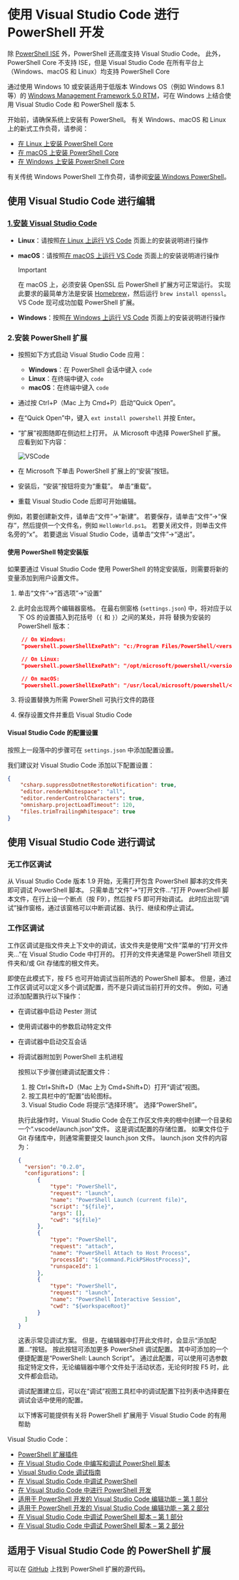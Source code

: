 # <a name="using-visual-studio-code-for-powershell-development"></a>使用 Visual Studio Code 进行 PowerShell 开发

除 [PowerShell ISE][ise] 外，PowerShell 还高度支持 Visual Studio Code。
此外，PowerShell Core 不支持 ISE，但是 Visual Studio Code 在所有平台上（Windows、macOS 和 Linux）均支持 PowerShell Core

通过使用 Windows 10 或安装适用于低版本 Windows OS（例如 Windows 8.1 等）的 [Windows Management Framework 5.0 RTM](https://www.microsoft.com/en-us/download/details.aspx?id=50395)，可在 Windows 上结合使用 Visual Studio Code 和 PowerShell 版本 5.

开始前，请确保系统上安装有 PowerShell。
有关 Windows、macOS 和 Linux 上的新式工作负荷，请参阅：

- [在 Linux 上安装 PowerShell Core][install-pscore-linux]
- [在 macOS 上安装 PowerShell Core][install-pscore-macos]
- [在 Windows 上安装 PowerShell Core][install-pscore-windows]

有关传统 Windows PowerShell 工作负荷，请参阅[安装 Windows PowerShell][install-winps]。

## <a name="editing-with-visual-studio-code"></a>使用 Visual Studio Code 进行编辑

### <a name="1-installing-visual-studio-codehttpscodevisualstudiocomdocssetupsetup-overview"></a>[1.安装 Visual Studio Code](https://code.visualstudio.com/Docs/setup/setup-overview)

- **Linux**：请按照[在 Linux 上运行 VS Code](https://code.visualstudio.com/docs/setup/linux) 页面上的安装说明进行操作

- **macOS**：请按照[在 macOS 上运行 VS Code](https://code.visualstudio.com/docs/setup/mac) 页面上的安装说明进行操作

  > [!IMPORTANT]
  > 在 macOS 上，必须安装 OpenSSL 后 PowerShell 扩展方可正常运行。
  > 实现此要求的最简单方法是安装 [Homebrew](http://brew.sh/)，然后运行 `brew install openssl`。
  > VS Code 现可成功加载 PowerShell 扩展。

- **Windows**：按照[在 Windows 上运行 VS Code](https://code.visualstudio.com/docs/setup/windows) 页面上的安装说明进行操作

### <a name="2-installing-powershell-extension"></a>2.安装 PowerShell 扩展

- 按照如下方式启动 Visual Studio Code 应用：
  - **Windows**：在 PowerShell 会话中键入 `code`
  - **Linux**：在终端中键入 `code`
  - **macOS**：在终端中键入 `code`

- 通过按 Ctrl+P（Mac 上为 Cmd+P）启动“Quick Open”。
- 在“Quick Open”中，键入 `ext install powershell` 并按 Enter。
- “扩展”视图随即在侧边栏上打开。 从 Microsoft 中选择 PowerShell 扩展。
  应看到如下内容：

  ![VSCode](../../images/vscode.png)

- 在 Microsoft 下单击 PowerShell 扩展上的“安装”按钮。
- 安装后，“安装”按钮将变为“重载”。
  单击“重载”。
- 重载 Visual Studio Code 后即可开始编辑。

例如，若要创建新文件，请单击“文件”->“新建”。
若要保存，请单击“文件”->“保存”，然后提供一个文件名，例如 `HelloWorld.ps1`。
若要关闭文件，则单击文件名旁的“x”。
若要退出 Visual Studio Code，请单击“文件”->“退出”。

#### <a name="using-a-specific-installed-version-of-powershell"></a>使用 PowerShell 特定安装版

如果要通过 Visual Studio Code 使用 PowerShell 的特定安装版，则需要将新的变量添加到用户设置文件。

1. 单击“文件”->“首选项”->“设置”
2. 此时会出现两个编辑器窗格。
   在最右侧窗格 (`settings.json`) 中，将对应于以下 OS 的设置插入到花括号（`{` 和 `}`）之间的某处，并将 <version> 替换为安装的 PowerShell 版本：

   ```json
    // On Windows:
    "powershell.powerShellExePath": "c:/Program Files/PowerShell/<version>/pwsh.exe"

    // On Linux:
    "powershell.powerShellExePath": "/opt/microsoft/powershell/<version>/pwsh"

    // On macOS:
    "powershell.powerShellExePath": "/usr/local/microsoft/powershell/<version>/pwsh"
   ```

3. 将设置替换为所需 PowerShell 可执行文件的路径
4. 保存设置文件并重启 Visual Studio Code

#### <a name="configuration-settings-for-visual-studio-code"></a>Visual Studio Code 的配置设置

按照上一段落中的步骤可在 `settings.json` 中添加配置设置。

我们建议对 Visual Studio Code 添加以下配置设置：

```json
{
    "csharp.suppressDotnetRestoreNotification": true,
    "editor.renderWhitespace": "all",
    "editor.renderControlCharacters": true,
    "omnisharp.projectLoadTimeout": 120,
    "files.trimTrailingWhitespace": true
}
```

## <a name="debugging-with-visual-studio-code"></a>使用 Visual Studio Code 进行调试

### <a name="no-workspace-debugging"></a>无工作区调试

从 Visual Studio Code 版本 1.9 开始，无需打开包含 PowerShell 脚本的文件夹即可调试 PowerShell 脚本。
只需单击“文件”->“打开文件...”打开 PowerShell 脚本文件，在行上设一个断点（按 F9），然后按 F5 即可开始调试。
此时应出现“调试”操作窗格，通过该窗格可以中断调试器、执行、继续和停止调试。

### <a name="workspace-debugging"></a>工作区调试

工作区调试是指文件夹上下文中的调试，该文件夹是使用“文件”菜单的“打开文件夹...”在 Visual Studio Code 中打开的。
打开的文件夹通常是 PowerShell 项目文件夹和/或 Git 存储库的根文件夹。

即使在此模式下，按 F5 也可开始调试当前所选的 PowerShell 脚本。
但是，通过工作区调试可以定义多个调试配置，而不是只调试当前打开的文件。
例如，可通过添加配置执行以下操作：

- 在调试器中启动 Pester 测试
- 使用调试器中的参数启动特定文件
- 在调试器中启动交互会话
- 将调试器附加到 PowerShell 主机进程

  按照以下步骤创建调试配置文件：

  1. 按 Ctrl+Shift+D（Mac 上为 Cmd+Shift+D）打开“调试”视图。
  2. 按工具栏中的“配置”齿轮图标。
  3. Visual Studio Code 将提示“选择环境”。
  选择“PowerShell”。

  执行此操作时，Visual Studio Code 会在工作区文件夹的根中创建一个目录和一个“.vscode\launch.json”文件。
  这是调试配置的存储位置。 如果文件位于 Git 存储库中，则通常需要提交 launch.json 文件。
  launch.json 文件的内容为：

  ```json
  {
    "version": "0.2.0",
    "configurations": [
        {
            "type": "PowerShell",
            "request": "launch",
            "name": "PowerShell Launch (current file)",
            "script": "${file}",
            "args": [],
            "cwd": "${file}"
        },
        {
            "type": "PowerShell",
            "request": "attach",
            "name": "PowerShell Attach to Host Process",
            "processId": "${command.PickPSHostProcess}",
            "runspaceId": 1
        },
        {
            "type": "PowerShell",
            "request": "launch",
            "name": "PowerShell Interactive Session",
            "cwd": "${workspaceRoot}"
        }
    ]
  }
  ```

  这表示常见调试方案。
  但是，在编辑器中打开此文件时，会显示“添加配置...”按钮。
  按此按钮可添加更多 PowerShell 调试配置。 其中可添加的一个便捷配置是“PowerShell: Launch Script”。
  通过此配置，可以使用可选参数指定特定文件，无论编辑器中哪个文件处于活动状态，无论何时按 F5 时，此文件都会启动。

  调试配置建立后，可以在“调试”视图工具栏中的调试配置下拉列表中选择要在调试会话中使用的配置。

  以下博客可能提供有关将 PowerShell 扩展用于 Visual Studio Code 的有用帮助

Visual Studio Code：

- [PowerShell 扩展插件][ps-extension]
- [在 Visual Studio Code 中编写和调试 PowerShell 脚本][debug]
- [Visual Studio Code 调试指南][vscode-guide]
- [在 Visual Studio Code 中调试 PowerShell][ps-vscode]
- [在 Visual Studio Code 中进行 PowerShell 开发][getting-started]
- [适用于 PowerShell 开发的 Visual Studio Code 编辑功能 – 第 1 部分][editing-part1]
- [适用于 PowerShell 开发的 Visual Studio Code 编辑功能 – 第 2 部分][editing-part2]
- [在 Visual Studio Code 中调试 PowerShell 脚本 – 第 1 部分][debugging-part1]
- [在 Visual Studio Code 中调试 PowerShell 脚本 – 第 2 部分][debugging-part2]

[ise]: ../ise-guide.md
[install-pscore-linux]:  ../../setup/Installing-PowerShell-Core-on-Linux.md
[install-pscore-macos]:  ../../setup/Installing-PowerShell-Core-on-macOS.md
[install-pscore-windows]: ../../setup/Installing-PowerShell-Core-on-Windows.md
[install-winps]: ../../setup/Installing-Windows-PowerShell.md
[ps-extension]: https://blogs.msdn.microsoft.com/cdndevs/2015/12/11/visual-studio-code-powershell-extension/
[debug]: https://blogs.msdn.microsoft.com/powershell/2015/11/16/announcing-powershell-language-support-for-visual-studio-code-and-more/
[vscode-guide]: https://johnpapa.net/debugging-with-visual-studio-code/
[ps-vscode]: https://github.com/PowerShell/vscode-powershell/tree/master/examples
[getting-started]: https://blogs.technet.microsoft.com/heyscriptingguy/2016/12/05/get-started-with-powershell-development-in-visual-studio-code/
[editing-part1]: https://blogs.technet.microsoft.com/heyscriptingguy/2017/01/11/visual-studio-code-editing-features-for-powershell-development-part-1/
[editing-part2]: https://blogs.technet.microsoft.com/heyscriptingguy/2017/01/12/visual-studio-code-editing-features-for-powershell-development-part-2/
[debugging-part1]: https://blogs.technet.microsoft.com/heyscriptingguy/2017/02/06/debugging-powershell-script-in-visual-studio-code-part-1/
[debugging-part2]: https://blogs.technet.microsoft.com/heyscriptingguy/2017/02/13/debugging-powershell-script-in-visual-studio-code-part-2/

## <a name="powershell-extension-for-visual-studio-code"></a>适用于 Visual Studio Code 的 PowerShell 扩展

可以在 [GitHub](https://github.com/PowerShell/vscode-powershell) 上找到 PowerShell 扩展的源代码。